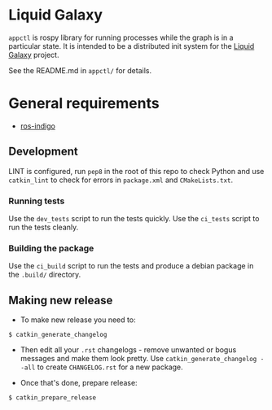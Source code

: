 # Liquid Galaxy

`appctl` is rospy library for running processes while the graph is in a particular state. It is intended to be a distributed init system for the [Liquid Galaxy](https://github.com/EndPointCorp/lg_ros_nodes) project.

See the README.md in `appctl/` for details.

# General requirements

- [ros-indigo](http://wiki.ros.org/indigo)

## Development

LINT is configured, run `pep8` in the root of this repo to check Python
and use `catkin_lint` to check for errors in `package.xml` and
`CMakeLists.txt`.

### Running tests

Use the `dev_tests` script to run the tests quickly.
Use the `ci_tests` script to run the tests cleanly.

### Building the package

Use the `ci_build` script to run the tests and produce a debian package in the `.build/` directory.

## Making new release

- To make new release you need to:

```shell
$ catkin_generate_changelog
```

- Then edit all your `.rst` changelogs - remove unwanted or bogus messages
and make them look pretty. Use `catkin_generate_changelog --all` to
create `CHANGELOG.rst` for a new package.

- Once that's done, prepare release:

```shell
$ catkin_prepare_release
```
